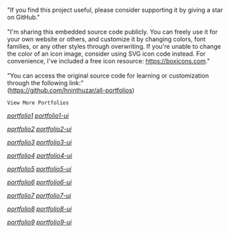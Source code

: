"If you find this project useful, please consider supporting it by giving a star on GitHub."
<br><br>
"I'm sharing this embedded source code publicly. You can freely use it for your own website or others, and customize it by changing colors, font families, or any other styles through overwriting. If you're unable to change the color of an icon image, consider using SVG icon code instead. For convenience, I've included a free icon resource: https://boxicons.com."
<br><br>
"You can access the original source code for learning or customization through the following link:"
<br>
(https://github.com/hninthuzar/all-portfolios)

```
View More Portfolios
```

[*portfolio1*](https://github.com/hninthuzar/portfolio1) 
[*portfolio1-ui*](https://hninthuzar.github.io/portfolio1) 

[*portfolio2*](https://github.com/hninthuzar/portfolio2) 
[*portfolio2-ui*](https://hninthuzar.github.io/portfolio2) 

[*portfolio3*](https://github.com/hninthuzar/portfolio3) 
[*portfolio3-ui*](https://hninthuzar.github.io/portfolio3) 

[*portfolio4*](https://github.com/hninthuzar/portfolio4) 
[*portfolio4-ui*](https://hninthuzar.github.io/portfolio4) 

[*portfolio5*](https://github.com/hninthuzar/portfolio5) 
[*portfolio5-ui*](https://hninthuzar.github.io/portfolio5) 

[*portfolio6*](https://github.com/hninthuzar/portfolio6) 
[*portfolio6-ui*](https://hninthuzar.github.io/portfolio6) 

[*portfolio7*](https://github.com/hninthuzar/portfolio7) 
[*portfolio7-ui*](https://hninthuzar.github.io/portfolio7) 

[*portfolio8*](https://github.com/hninthuzar/portfolio8) 
[*portfolio8-ui*](https://hninthuzar.github.io/portfolio8) 

[*portfolio9*](https://github.com/hninthuzar/portfolio9) 
[*portfolio9-ui*](https://hninthuzar.github.io/portfolio9)